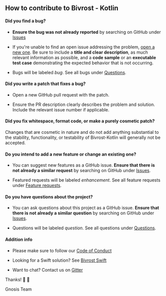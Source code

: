 ## How to contribute to Bivrost - Kotlin

#### **Did you find a bug?**

* **Ensure the bug was not already reported**  by searching on GitHub under [Issues][issue_search]

* If you're unable to find an open issue addressing the problem, [open a new one](https://github.com/gnosis/bivrost-kotlin/issues/new). Be sure to include a **title and clear description**, as much relevant information as possible, and a **code sample** or an **executable test case** demonstrating the expected behavior that is not occurring.

* Bugs will be labeled *bug*. See all bugs under [Questions](https://github.com/gnosis/bivrost-kotlin/labels/bug).

#### **Did you write a patch that fixes a bug?**

* Open a new GitHub pull request with the patch.

* Ensure the PR description clearly describes the problem and solution. Include the relevant issue number if applicable.

#### **Did you fix whitespace, format code, or make a purely cosmetic patch?**

Changes that are cosmetic in nature and do not add anything substantial to the stability, functionality, or testability of Bivrost-Kotlin will generally not be accepted.

#### **Do you intend to add a new feature or change an existing one?**

* You can suggest new features as a GitHub issue. **Ensure that there is not already a similar request** by searching on GitHub under [Issues][issue_search].

* Featured requests will be labeled *enhancement*. See all feature requests under [Feature requests](https://github.com/gnosis/bivrost-kotlin/labels/enhancement).

#### **Do you have questions about the project?**

* You can ask questions about this project as a GitHub issue. **Ensure that there is not already a similar question** by searching on GitHub under [Issues][issue_search].

* Questions will be labeled *question*. See all questions under [Questions](https://github.com/gnosis/bivrost-kotlin/labels/question).

#### **Addition info**

* Please make sure to follow our [Code of Conduct](CODE_OF_CONDUCT.md)

* Looking for a Swift solution? See [Bivrost Swift](https://github.com/gnosis/bivrost-swift)

* Want to chat? Contact us on [Gitter](https://gitter.im/gnosis/Bivrost)

Thanks! :rocket: :tada:

Gnosis Team

[issue_search]: https://github.com/gnosis/bivrost-kotlin/issues
